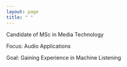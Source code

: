 ```yaml
---
layout: page
title: " "
---
```

Candidate of MSc in Media Technology

Focus: Audio Applications

Goal: Gaining Experience in Machine Listening
